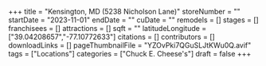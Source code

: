 +++
title = "Kensington, MD (5238 Nicholson Lane)"
storeNumber = ""
startDate = "2023-11-01"
endDate = ""
cuDate = ""
remodels = []
stages = []
franchisees = []
attractions = []
sqft = ""
latitudeLongitude = ["39.04208657","-77.10772633"]
citations = []
contributors = []
downloadLinks = []
pageThumbnailFile = "YZOvPki7QGuSLJtKWu0Q.avif"
tags = ["Locations"]
categories = ["Chuck E. Cheese's"]
draft = false
+++

